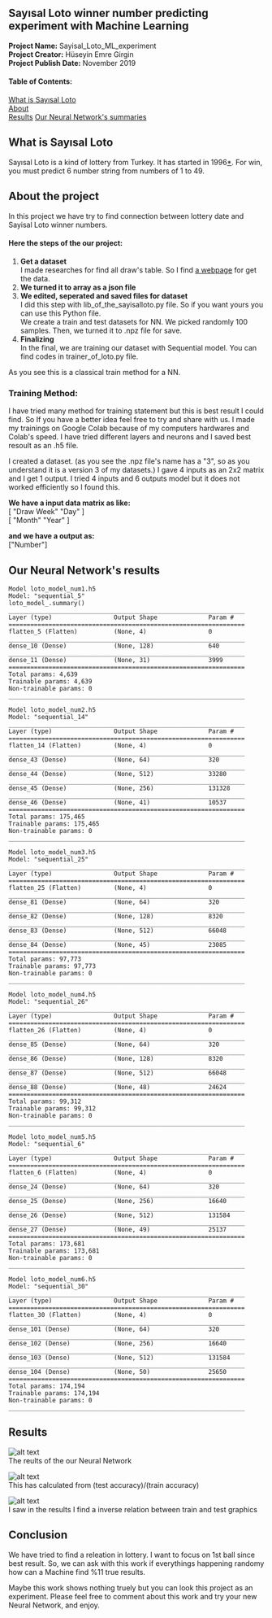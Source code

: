 ## Sayısal Loto winner number predicting experiment with Machine Learning

**Project Name:** Sayisal_Loto_ML_experiment</br>
**Project Creator:** Hüseyin Emre Girgin</br>
**Project Publish Date:** November 2019</br>


#### Table of Contents:  
<!--ts-->
[What is Sayısal Loto](#what-is-sayısal-loto)  
[About](#about-the-project)  
[Results](#results)
[Our Neural Network's summaries](our-neural-networks-summaries)
<a name="headers"/>
<!--te-->

## What is Sayısal Loto
Sayısal Loto is a kind of lottery from Turkey. It has started in 1996[*](https://tr.wikipedia.org/wiki/Say%C4%B1sal_Loto). For win, you must predict 6 number string from numbers of 1 to 49.

## About the project
In this project we have try to find connection between lottery date and Sayisal Loto winner numbers.</br>
#### Here the steps of the our project:
1. **Get a dataset**</br>
   I made researches for find all draw's table. So I find [a webpage](http://lotobayisi.com/Sayisal-Butun-Veriler.aspx) for get the data.
2. **We turned it to array as a json file**</br>
3. **We edited, seperated and saved files for dataset**</br>
   I did this step with lib_of_the_sayisalloto.py file. So if you want yours you can use this Python file.</br>
   We create a train and test datasets for NN. We picked randomly 100 samples. Then, we turned it to .npz file for save.
4. **Finalizing**</br>
   In the final, we are training our dataset with Sequential model. You can find codes in trainer_of_loto.py file.
 
As you see this is a classical train method for a NN.

### Training Method:

I have tried many method for training statement but this is best result I could find. So If you have a better idea feel free to try and share with us.
I made my trainings on Google Colab because of my computers hardwares and Colab's speed. I have tried different layers and neurons and I saved best resoult as an .h5 file.

I created a dataset. (as you see the .npz file's name has a "3", so as you understand it is a version 3 of my datasets.) I gave 4 inputs as an 2x2 matrix and I get 1 output.
I tried 4 inputs and 6 outputs model but it does not worked efficiently so I found this.

**We have a input data matrix as like:**</br>
[ "Draw Week"   "Day"  ]</br>
[   "Month"     "Year" ]</br>

**and we have a output as:**</br>["Number"]

## Our Neural Network's results
`````
Model loto_model_num1.h5
Model: "sequential_5"
loto_model_.summary()
_________________________________________________________________
Layer (type)                 Output Shape              Param #   
=================================================================
flatten_5 (Flatten)          (None, 4)                 0         
_________________________________________________________________
dense_10 (Dense)             (None, 128)               640       
_________________________________________________________________
dense_11 (Dense)             (None, 31)                3999      
=================================================================
Total params: 4,639
Trainable params: 4,639
Non-trainable params: 0
_________________________________________________________________
`````
`````
Model loto_model_num2.h5
Model: "sequential_14"
_________________________________________________________________
Layer (type)                 Output Shape              Param #   
=================================================================
flatten_14 (Flatten)         (None, 4)                 0         
_________________________________________________________________
dense_43 (Dense)             (None, 64)                320       
_________________________________________________________________
dense_44 (Dense)             (None, 512)               33280     
_________________________________________________________________
dense_45 (Dense)             (None, 256)               131328    
_________________________________________________________________
dense_46 (Dense)             (None, 41)                10537     
=================================================================
Total params: 175,465
Trainable params: 175,465
Non-trainable params: 0
_________________________________________________________________
`````
`````
Model loto_model_num3.h5
Model: "sequential_25"
_________________________________________________________________
Layer (type)                 Output Shape              Param #   
=================================================================
flatten_25 (Flatten)         (None, 4)                 0         
_________________________________________________________________
dense_81 (Dense)             (None, 64)                320       
_________________________________________________________________
dense_82 (Dense)             (None, 128)               8320      
_________________________________________________________________
dense_83 (Dense)             (None, 512)               66048     
_________________________________________________________________
dense_84 (Dense)             (None, 45)                23085     
=================================================================
Total params: 97,773
Trainable params: 97,773
Non-trainable params: 0
_________________________________________________________________
`````
`````
Model loto_model_num4.h5
Model: "sequential_26"
_________________________________________________________________
Layer (type)                 Output Shape              Param #   
=================================================================
flatten_26 (Flatten)         (None, 4)                 0         
_________________________________________________________________
dense_85 (Dense)             (None, 64)                320       
_________________________________________________________________
dense_86 (Dense)             (None, 128)               8320      
_________________________________________________________________
dense_87 (Dense)             (None, 512)               66048     
_________________________________________________________________
dense_88 (Dense)             (None, 48)                24624     
=================================================================
Total params: 99,312
Trainable params: 99,312
Non-trainable params: 0
_________________________________________________________________
`````
`````
Model loto_model_num5.h5
Model: "sequential_6"
_________________________________________________________________
Layer (type)                 Output Shape              Param #   
=================================================================
flatten_6 (Flatten)          (None, 4)                 0         
_________________________________________________________________
dense_24 (Dense)             (None, 64)                320       
_________________________________________________________________
dense_25 (Dense)             (None, 256)               16640     
_________________________________________________________________
dense_26 (Dense)             (None, 512)               131584    
_________________________________________________________________
dense_27 (Dense)             (None, 49)                25137     
=================================================================
Total params: 173,681
Trainable params: 173,681
Non-trainable params: 0
_________________________________________________________________
``````
``````
Model loto_model_num6.h5
Model: "sequential_30"
_________________________________________________________________
Layer (type)                 Output Shape              Param #   
=================================================================
flatten_30 (Flatten)         (None, 4)                 0         
_________________________________________________________________
dense_101 (Dense)            (None, 64)                320       
_________________________________________________________________
dense_102 (Dense)            (None, 256)               16640     
_________________________________________________________________
dense_103 (Dense)            (None, 512)               131584    
_________________________________________________________________
dense_104 (Dense)            (None, 50)                25650     
=================================================================
Total params: 174,194
Trainable params: 174,194
Non-trainable params: 0
_________________________________________________________________
``````
## Results
![alt text](https://github.com/heg37/Sayisal_Loto_ML_experiment/blob/master/result_table.jpg "result table")</br>
The reults of the our Neural Network

![alt text](https://github.com/heg37/Sayisal_Loto_ML_experiment/blob/master/testtrain%20graph.png "testtrain% graph")</br>
This has calculated from (test accuracy)/(train accuracy)

![alt text](https://github.com/heg37/Sayisal_Loto_ML_experiment/blob/master/releation%20graph.png "testtrain% graph")</br>
I saw in the results I find a inverse relation between train and test graphics

## Conclusion
We have tried to find a releation in lottery. I want to focus on 1st ball since best result. So, we can ask with this work if everythings happening randomy how can a Machine find %11 true results. 

Maybe this work shows nothing truely but you can look this project as an experiment. Please feel free to comment about this work and try your new Neural Network, and enjoy.
